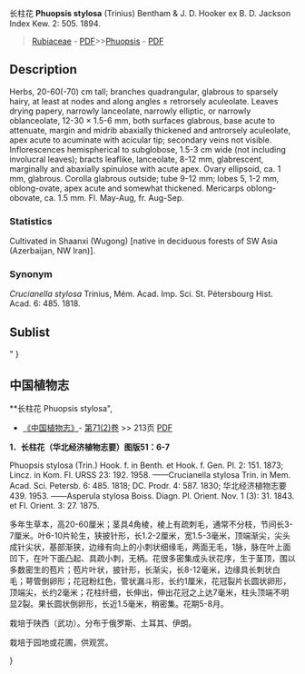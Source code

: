 长柱花 **Phuopsis stylosa** (Trinius) Bentham & J. D. Hooker ex B. D. Jackson Index Kew. 2: 505. 1894.

> [Rubiaceae](http://www.iplant.cn/info/Rubiaceae?t=foc) - [PDF](http://www.iplant.cn/foc/pdf/Rubiaceae.pdf)>>[Phuopsis](http://www.iplant.cn/info/Phuopsis?t=foc) - [PDF](http://www.iplant.cn/foc/pdf/Phuopsis.pdf)

## Description

Herbs, 20-60(-70) cm tall; branches quadrangular, glabrous to sparsely hairy, at least at nodes and along angles ± retrorsely aculeolate. Leaves drying papery, narrowly lanceolate, narrowly elliptic, or narrowly oblanceolate, 12-30 × 1.5-6 mm, both surfaces glabrous, base acute to attenuate, margin and midrib abaxially thickened and antrorsely aculeolate, apex acute to acuminate with acicular tip; secondary veins not visible. Inflorescences hemispherical to subglobose, 1.5-3 cm wide (not including involucral leaves); bracts leaflike, lanceolate, 8-12 mm, glabrescent, marginally and abaxially spinulose with acute apex. Ovary ellipsoid, ca. 1 mm, glabrous. Corolla glabrous outside; tube 9-12 mm; lobes 5, 1-2 mm, oblong-ovate, apex acute and somewhat thickened. Mericarps oblong-obovate, ca. 1.5 mm. Fl. May-Aug, fr. Aug-Sep.

### Statistics
Cultivated in Shaanxi (Wugong) [native in deciduous forests of SW Asia (Azerbaijan, NW Iran)].

### Synonym
*Crucianella stylosa* Trinius, Mém. Acad. Imp. Sci. St. Pétersbourg Hist. Acad. 6: 485. 1818.

## Sublist
"
}
## 中国植物志

**长柱花 Phuopsis stylosa",

* [《中国植物志》](http://www.iplant.cn/frps)- [第71(2)卷](http://www.iplant.cn/frps/vol/71(2)) >> 213页 [PDF](http://www.iplant.cn/frps/pdf/71(2)/213.PDF)

**1．长柱花（华北经济植物志要）图版51：6-7**

Phuopsis stylosa (Trin.) Hook. f. in Benth. et Hook. f. Gen. Pl. 2: 151. 1873; Lincz. in Kom. Fl. URSS 23: 192. 1958. ——Crucianella stylosa Trin. in Mem. Acad. Sci. Petersb. 6: 485. 1818; DC. Prodr. 4: 587. 1830; 华北经济植物志要439. 1953. ——Asperula stylosa Boiss. Diagn. Pl. Orient. Nov. 1 (3): 31. 1843. et Fl. Orient. 3: 27. 1875.

多年生草本，高20-60厘米；茎具4角棱，棱上有疏刺毛，通常不分枝，节间长3-7厘米。叶6-10片轮生，狭披针形，长1.2-2厘米，宽1.5-3毫米，顶端渐尖，尖头成针尖状，基部渐狭，边缘有向上的小刺状细缘毛，两面无毛，1脉，脉在叶上面凹下，在叶下面凸起、具疏小刺，无柄。花很多密集成头状花序，生于茎顶，围以多数密生的苞片；苞片叶状，披针形，长渐尖，长8-12毫米，边缘具长刺状白毛；萼管倒卵形；花冠粉红色，管状漏斗形，长约1厘米，花冠裂片长圆状卵形，顶端尖，长约2毫米；花柱纤细，长伸出，伸出花冠之上达7毫米，柱头顶端不明显2裂。果长圆状倒卵形，长近1.5毫米，稍密集。花期5-8月。

栽培于陕西（武功）。分布于俄罗斯、土耳其、伊朗。

栽培于园地或花圃，供观赏。

}